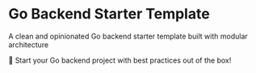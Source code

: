 # Go Backend Starter Template

A clean and opinionated Go backend starter template built with modular architecture

🚀 Start your Go backend project with best practices out of the box!
